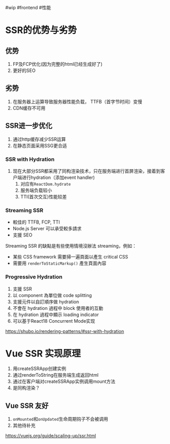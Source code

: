 #wip #frontend #性能 
# SSR的优势与劣势

## 优势

1. FP及FCP优化(因为完整的html已经生成好了)
2. 更好的SEO

## 劣势

1. 在服务器上运算导致服务器性能负载， TTFB（首字节时间）变慢
2. CDN缓存不可用

## SSR进一步优化

1. 通过http缓存减少SSR运算
2. 在静态页面采用SSG更合适

### SSR with Hydration
1. 现在大部分SSR都采用了同构渲染技术，只在服务端进行首屏渲染，接着到客户端进行hydration（添加event handler)
	1. 对应有`ReactDom.hydrate`
	2. 服务端负载较小
	3. TTI(首次交互)性能较差

### Streaming SSR

-   較佳的 TTFB, FCP, TTI
-   Node.js Server 可以承受較多請求
-   支援 SEO

Streaming SSR 的缺點是有些使用情境沒辦法 streaming，例如：

-   某些 CSS framework 需要掃一遍頁面以產生 critical CSS
-   需要用 `renderToStaticMarkup()` 產生頁面內容

### Progressive Hydration

1.  支援 SSR
2.  以 component 為單位做 code splitting
3.  支援元件以自訂順序做 hydration
4.  不會在 hydration 過程中 block 使用者的互動
5.  在 hydration 過程中顯示 loading indicator
6. 可以基于React18 Concurrent Mode实现

https://shubo.io/rendering-patterns/#ssr-with-hydration

# Vue SSR 实现原理
1. 用createSSRApp创建实例
2. 通过renderToString在服务端生成返回html
3. 通过在客户端对createSSRApp实例调用mount方法
4. 是同构渲染？

## Vue SSR 友好
1. `onMounted`和`onUpdated`生命周期钩子不会被调用
2. 其他待补充

https://vuejs.org/guide/scaling-up/ssr.html